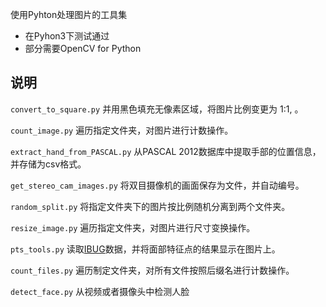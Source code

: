 使用Pyhton处理图片的工具集

* 在Pyhon3下测试通过
* 部分需要OpenCV for Python

## 说明

`convert_to_square.py` 并用黑色填充无像素区域，将图片比例变更为 1:1, 。

`count_image.py` 遍历指定文件夹，对图片进行计数操作。

`extract_hand_from_PASCAL.py` 从PASCAL 2012数据库中提取手部的位置信息，并存储为csv格式。

`get_stereo_cam_images.py` 将双目摄像机的画面保存为文件，并自动编号。

`random_split.py` 将指定文件夹下的图片按比例随机分离到两个文件夹。

`resize_image.py` 遍历指定文件夹，对图片进行尺寸变换操作。

`pts_tools.py` 读取[IBUG](https://ibug.doc.ic.ac.uk/resources/facial-point-annotations/)数据，并将面部特征点的结果显示在图片上。

`count_files.py` 遍历制定文件夹，对所有文件按照后缀名进行计数操作。

`detect_face.py` 从视频或者摄像头中检测人脸